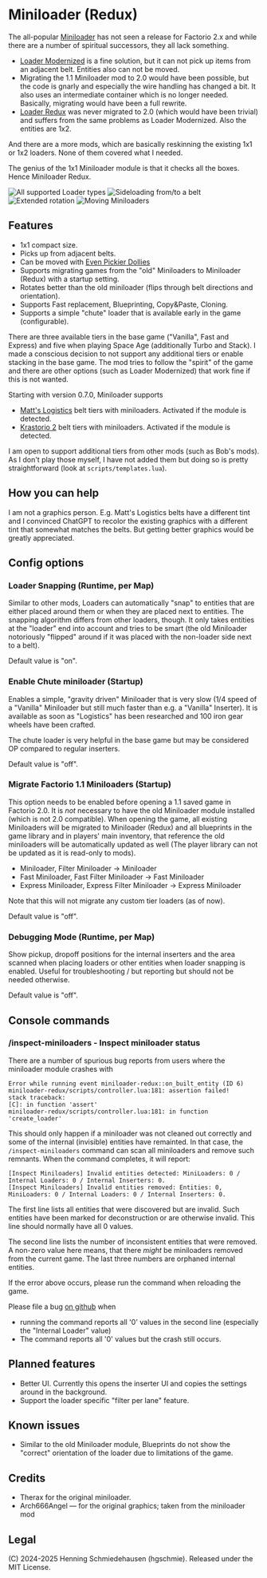 # Miniloader (Redux)

The all-popular [Miniloader](https://mods.factorio.com/mod/miniloader) has not seen a release for Factorio 2.x and while there are a number of spiritual successors, they all lack something.

- [Loader Modernized](https://mods.factorio.com/mod/loaders-modernized) is a fine solution, but it can not pick up items from an adjacent belt. Entities also can not be moved.
- Migrating the 1.1 Miniloader mod to 2.0 would have been possible, but the code is gnarly and especially the wire handling has changed a bit. It also uses an intermediate container which is no longer needed. Basically, migrating would have been a full rewrite.
- [Loader Redux](https://mods.factorio.com/mod/LoaderRedux) was never migrated to 2.0 (which would have been trivial) and suffers from the same problems as Loader Modernized. Also the entities are 1x2.

And there are a more mods, which are basically reskinning the existing 1x1 or 1x2 loaders. None of them covered what I needed.

The genius of the 1x1 Miniloader module is that it checks all the boxes. Hence Miniloader Redux.

![All supported Loader types](https://raw.githubusercontent.com/hgschmie/factorio-miniloader-redux/refs/heads/main/portal/all_belts.gif)
![Sideloading from/to a belt](https://raw.githubusercontent.com/hgschmie/factorio-miniloader-redux/refs/heads/main/portal/sideloading.gif)
![Extended rotation](https://raw.githubusercontent.com/hgschmie/factorio-miniloader-redux/refs/heads/main/portal/extended_rotation.gif)
![Moving Miniloaders](https://raw.githubusercontent.com/hgschmie/factorio-miniloader-redux/refs/heads/main/portal/picker-dollies.gif)

## Features

- 1x1 compact size.
- Picks up from adjacent belts.
- Can be moved with [Even Pickier Dollies](https://mods.factorio.com/mod/even-pickier-dollies)
- Supports migrating games from the "old" Miniloaders to Miniloader (Redux) with a startup setting.
- Rotates better than the old miniloader (flips through belt directions and orientation).
- Supports Fast replacement, Blueprinting, Copy&Paste, Cloning.
- Supports a simple "chute" loader that is available early in the game (configurable).

There are three available tiers in the base game ("Vanilla", Fast and Express) and five when playing Space Age (additionally Turbo and Stack). I made a conscious decision to not support any additional tiers or enable stacking in the base game. The mod tries to follow the "spirit" of the game and there are other options (such as Loader Modernized) that work fine if this is not wanted.

Starting with version 0.7.0, Miniloader supports

* [Matt's Logistics](https://mods.factorio.com/mod/matts-logistics) belt tiers with miniloaders. Activated if the module is detected.
* [Krastorio 2](https://mods.factorio.com/mod/Krastorio2) belt tiers with miniloaders. Activated if the module is detected.

I am open to support additional tiers from other mods (such as Bob's mods). As I don't play those myself, I have not added them but doing so is pretty straightforward (look at `scripts/templates.lua`).

## How you can help

I am not a graphics person. E.g. Matt's Logistics belts have a different tint and I convinced ChatGPT to recolor the existing graphics with a different tint that somewhat matches the belts. But getting better graphics would be greatly appreciated.

## Config options

### Loader Snapping (Runtime, per Map)

Similar to other mods, Loaders can automatically "snap" to entities that are either placed around them or when they are placed next to entities. The snapping algorithm differs from other loaders, though. It only takes entities at the "loader" end into account and tries to be smart (the old Miniloader notoriously "flipped" around if it was placed with the non-loader side next to a belt).

Default value is "on".

### Enable Chute miniloader (Startup)

Enables a simple, "gravity driven" Miniloader that is very slow (1/4 speed of a "Vanilla" Miniloader but still much faster than e.g. a "Vanilla" Inserter). It is available as soon as "Logistics" has been researched and 100 iron gear wheels have been crafted.

The chute loader is very helpful in the base game but may be considered OP compared to regular inserters.

Default value is "off".

### Migrate Factorio 1.1 Miniloaders (Startup)

This option needs to be enabled before opening a 1.1 saved game in Factorio 2.0. It is *not* necessary to have the old Miniloader module installed (which is not 2.0 compatible). When opening the game, all existing Miniloaders will be migrated to Miniloader (Redux) and all blueprints in the game library and in players' main inventory, that reference the old miniloaders will be automatically updated as well (The player library can not be updated as it is read-only to mods).

- Miniloader, Filter Miniloader -> Miniloader
- Fast Miniloader, Fast Filter Miniloader -> Fast Miniloader
- Express Miniloader, Express Filter Miniloader -> Express Miniloader

Note that this will not migrate any custom tier loaders (as of now).

Default value is "off".

### Debugging Mode (Runtime, per Map)

Show pickup, dropoff positions for the internal inserters and the area scanned when placing loaders or other entities when loader snapping is enabled. Useful for troubleshooting / but reporting but should not be needed otherwise.

Default value is "off".

## Console commands

### /inspect-miniloaders - Inspect miniloader status

There are a number of spurious bug reports from users where the miniloader module crashes with

```text
Error while running event miniloader-redux::on_built_entity (ID 6)
miniloader-redux/scripts/controller.lua:181: assertion failed!
stack traceback:
[C]: in function 'assert'
miniloader-redux/scripts/controller.lua:181: in function 'create_loader'
```

This should only happen if a miniloader was not cleaned out correctly and some of the internal (invisible) entities have remainted. In that case, the `/inspect-miniloaders` command can scan all miniloaders and remove such remnants. When the command completes, it will report:

```text
[Inspect Miniloaders] Invalid entities detected: MiniLoaders: 0 / Internal Loaders: 0 / Internal Inserters: 0.
[Inspect Miniloaders] Invalid entities removed: Entities: 0, MiniLoaders: 0 / Internal Loaders: 0 / Internal Inserters: 0.
```

The first line lists all entities that were discovered but are invalid. Such entities have been marked for deconstruction or are otherwise invalid. This line should normally have all 0 values.

The second line lists the number of inconsistent entities that were removed. A non-zero value here means, that there *might* be miniloaders removed from the current game. The last three numbers are orphaned internal entities.

If the error above occurs, please run the command when reloading the game.

Please file a bug [on github](https://github.com/hgschmie/factorio-miniloader-redux/issues/) when

- running the command reports all '0' values in the second line (especially the "Internal Loader" value)
- The command reports all '0' values but the crash still occurs.

## Planned features

- Better UI. Currently this opens the inserter UI and copies the settings around in the background.
- Support the loader specific "filter per lane" feature.

## Known issues

- Similar to the old Miniloader module, Blueprints do not show the "correct" orientation of the loader due to limitations of the game.

## Credits

- Therax for the original miniloader.
- Arch666Angel &mdash; for the original graphics; taken from the miniloader mod

## Legal

(C) 2024-2025 Henning Schmiedehausen (hgschmie). Released under the MIT License.
